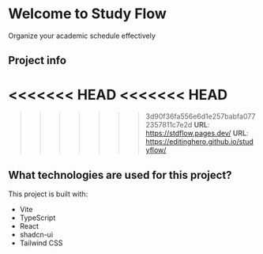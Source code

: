# Welcome to Study Flow
 Organize your academic schedule effectively
## Project info

<<<<<<< HEAD
<<<<<<< HEAD
=======
>>>>>>> 3d90f36fa556e6d1e257babfa0772357811c7e2d
**URL**: https://stdflow.pages.dev/
**URL**: https://editinghero.github.io/studyflow/

## What technologies are used for this project?

This project is built with:

- Vite
- TypeScript
- React
- shadcn-ui
- Tailwind CSS
